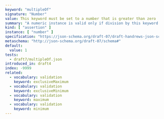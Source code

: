 ```yaml
---
keyword: "multipleOf"
signature: "Number"
value: This keyword must be set to a number that is greater than zero
summary: "A numeric instance is valid only if division by this keyword's value results in an integer."
kind: [ "assertion" ]
instance: [ "number" ]
specification: "https://json-schema.org/draft-07/draft-handrews-json-schema-validation-01#rfc.section.6.2.1"
metaschema: "http://json-schema.org/draft-07/schema#"
default:
  value: 1
tests:
  - draft7/multipleOf.json
introduced_in: draft4
index: -9999
related:
  - vocabulary: validation
    keyword: exclusiveMaximum
  - vocabulary: validation
    keyword: exclusiveMinimum
  - vocabulary: validation
    keyword: maximum
  - vocabulary: validation
    keyword: minimum
---
```

